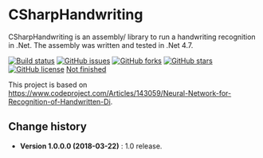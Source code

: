 CSharpHandwriting
====================================

CSharpHandwriting is an assembly/ library to run a handwriting recognition in .Net.
The assembly was written and tested in .Net 4.7.

[![Build status](https://ci.appveyor.com/api/projects/status/l77q1a5mb64954qc?svg=true)](https://ci.appveyor.com/project/SeppPenner/csharphandwriting)
[![GitHub issues](https://img.shields.io/github/issues/SeppPenner/CSharpHandwriting.svg)](https://github.com/SeppPenner/CSharpHandwriting/issues)
[![GitHub forks](https://img.shields.io/github/forks/SeppPenner/CSharpHandwriting.svg)](https://github.com/SeppPenner/CSharpHandwriting/network)
[![GitHub stars](https://img.shields.io/github/stars/SeppPenner/CSharpHandwriting.svg)](https://github.com/SeppPenner/CSharpHandwriting/stargazers)
[![GitHub license](https://img.shields.io/badge/license-AGPL-blue.svg)](https://raw.githubusercontent.com/SeppPenner/CSharpHandwriting/master/License.txt)
[Not finished](https://img.shields.io/badge/-not--finished-red.svg)

This project is based on https://www.codeproject.com/Articles/143059/Neural-Network-for-Recognition-of-Handwritten-Di.

Change history
--------------

* **Version 1.0.0.0 (2018-03-22)** : 1.0 release.
